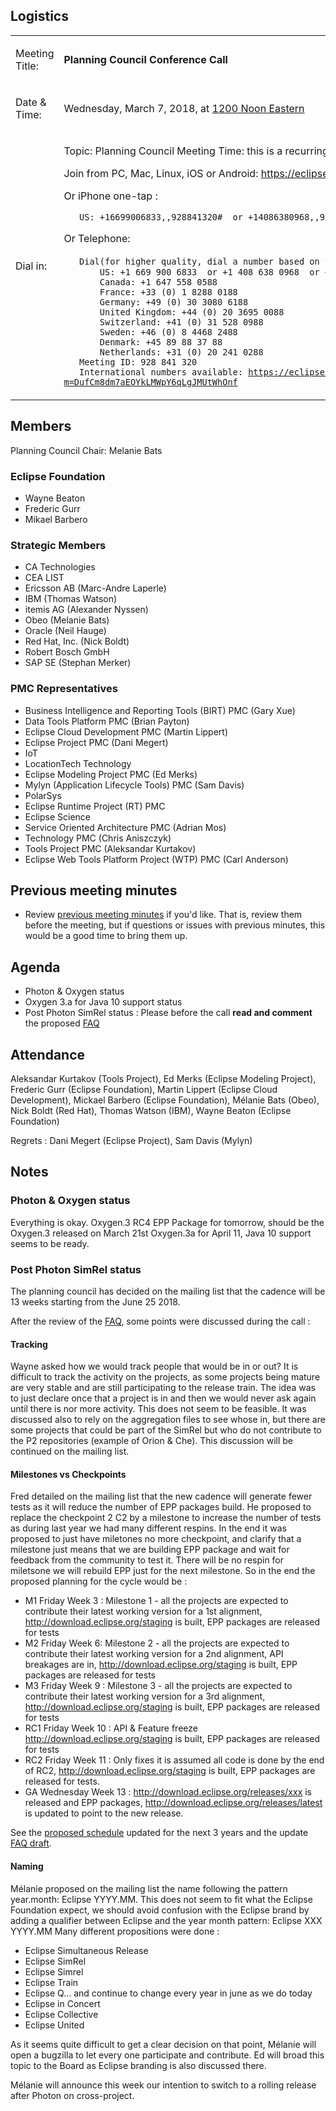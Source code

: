 ## Logistics

<table>
<tbody>
<tr class="odd">
<td><p>Meeting Title:</p></td>
<td><p><strong>Planning Council Conference Call</strong></p></td>
</tr>
<tr class="even">
<td><p>Date &amp; Time:</p></td>
<td><p>Wednesday, March 7, 2018, at <a href="http://www.timeanddate.com/worldclock/fixedtime.html?year=2018&amp;month=03&amp;day=7&amp;hour=12&amp;min=0&amp;sec=0&amp;p1=179">1200 Noon Eastern</a></p></td>
</tr>
<tr class="odd">
<td><p>Dial in:</p></td>
<td><p>Topic: Planning Council Meeting Time: this is a recurring meeting Meet anytime</p>
<p>Join from PC, Mac, Linux, iOS or Android: <a href="https://eclipse.zoom.us/j/928841320">https://eclipse.zoom.us/j/928841320</a></p>
<p>Or iPhone one-tap :</p>
<p><code>   US: +16699006833,,928841320#  or +14086380968,,928841320#</code></p>
<p>Or Telephone:</p>
<p><code>   Dial(for higher quality, dial a number based on your current location)：</code><br />
<code>       US: +1 669 900 6833  or +1 408 638 0968  or +1 646 876 9923</code><br />
<code>       Canada: +1 647 558 0588</code><br />
<code>       France: +33 (0) 1 8288 0188</code><br />
<code>       Germany: +49 (0) 30 3080 6188</code><br />
<code>       United Kingdom: +44 (0) 20 3695 0088</code><br />
<code>       Switzerland: +41 (0) 31 528 0988</code><br />
<code>       Sweden: +46 (0) 8 4468 2488</code><br />
<code>       Denmark: +45 89 88 37 88</code><br />
<code>       Netherlands: +31 (0) 20 241 0288</code><br />
<code>   Meeting ID: 928 841 320</code><br />
<code>   International numbers available: </code><a href="https://eclipse.zoom.us/zoomconference?m=DufCm8dm7aEOYkLMWpY6qLgJMUtWhOnf"><code>https://eclipse.zoom.us/zoomconference?m=DufCm8dm7aEOYkLMWpY6qLgJMUtWhOnf</code></a></p></td>
</tr>
</tbody>
</table>

## Members

Planning Council Chair: Melanie Bats

### Eclipse Foundation

  - Wayne Beaton
  - Frederic Gurr
  - Mikael Barbero

### Strategic Members

  - CA Technologies
  - CEA LIST
  - Ericsson AB (Marc-Andre Laperle)
  - IBM (Thomas Watson)
  - itemis AG (Alexander Nyssen)
  - Obeo (Melanie Bats)
  - Oracle (Neil Hauge)
  - Red Hat, Inc. (Nick Boldt)
  - Robert Bosch GmbH
  - SAP SE (Stephan Merker)

### PMC Representatives

  - Business Intelligence and Reporting Tools (BIRT) PMC (Gary Xue)
  - Data Tools Platform PMC (Brian Payton)
  - Eclipse Cloud Development PMC (Martin Lippert)
  - Eclipse Project PMC (Dani Megert)
  - IoT
  - LocationTech Technology
  - Eclipse Modeling Project PMC (Ed Merks)
  - Mylyn (Application Lifecycle Tools) PMC (Sam Davis)
  - PolarSys
  - Eclipse Runtime Project (RT) PMC
  - Eclipse Science
  - Service Oriented Architecture PMC (Adrian Mos)
  - Technology PMC (Chris Aniszczyk)
  - Tools Project PMC (Aleksandar Kurtakov)
  - Eclipse Web Tools Platform Project (WTP) PMC (Carl Anderson)

## Previous meeting minutes

  - Review [previous meeting minutes](../Planning_Council.md) if
    you'd like. That is, review them before the meeting, but if
    questions or issues with previous minutes, this would be a good time
    to bring them up.

## Agenda

  - Photon & Oxygen status
  - Oxygen 3.a for Java 10 support status
  - Post Photon SimRel status : Please before the call **read and
    comment** the proposed
    [FAQ](https://docs.google.com/document/d/1IVA59E5bxv1l1W1ZTSZMUUH7IKIO-mRLEGn1bVO-dFs/edit?usp=sharing)

## Attendance

Aleksandar Kurtakov (Tools Project), Ed Merks (Eclipse Modeling
Project), Frederic Gurr (Eclipse Foundation), Martin Lippert (Eclipse
Cloud Development), Mickael Barbero (Eclipse Foundation), Mélanie Bats
(Obeo), Nick Boldt (Red Hat), Thomas Watson (IBM), Wayne Beaton (Eclipse
Foundation)

Regrets : Dani Megert (Eclipse Project), Sam Davis (Mylyn)

## Notes

### Photon & Oxygen status

Everything is okay. Oxygen.3 RC4 EPP Package for tomorrow, should be the
Oxygen.3 released on March 21st Oxygen.3a for April 11, Java 10 support
seems to be ready.

### Post Photon SimRel status

The planning council has decided on the mailing list that the cadence
will be 13 weeks starting from the June 25 2018.

After the review of the
[FAQ](https://docs.google.com/document/d/1IVA59E5bxv1l1W1ZTSZMUUH7IKIO-mRLEGn1bVO-dFs/edit?usp=sharing),
some points were discussed during the call :

#### Tracking

Wayne asked how we would track people that would be in or out? It is
difficult to track the activity on the projects, as some projects being
mature are very stable and are still participating to the release train.
The idea was to just declare once that a project is in and then we would
never ask again until there is nor more activity. This does not seem to
be feasible. It was discussed also to rely on the aggregation files to
see whose in, but there are some projects that could be part of the
SimRel but who do not contribute to the P2 repositories (example of
Orion & Che). This discussion will be continued on the mailing list.

#### Milestones vs Checkpoints

Fred detailed on the mailing list that the new cadence will generate
fewer tests as it will reduce the number of EPP packages build. He
proposed to replace the checkpoint 2 C2 by a milestone to increase the
number of tests as during last year we had many different respins. In
the end it was proposed to just have miletones no more checkpoint, and
clarify that a milestone just means that we are building EPP package and
wait for feedback from the community to test it. There will be no respin
for miletsone we will rebuild EPP just for the next milestone. So in the
end the proposed planning for the cycle would be :

  - M1 Friday Week 3 : Milestone 1 - all the projects are expected to
    contribute their latest working version for a 1st alignment,
    <http://download.eclipse.org/staging> is built, EPP packages are
    released for tests
  - M2 Friday Week 6: Milestone 2 - all the projects are expected to
    contribute their latest working version for a 2nd alignment, API
    breakages are in, <http://download.eclipse.org/staging> is built,
    EPP packages are released for tests
  - M3 Friday Week 9 : Milestone 3 - all the projects are expected to
    contribute their latest working version for a 3rd alignment,
    <http://download.eclipse.org/staging> is built, EPP packages are
    released for tests
  - RC1 Friday Week 10 : API & Feature freeze
    <http://download.eclipse.org/staging> is built, EPP packages are
    released for tests
  - RC2 Friday Week 11 : Only fixes it is assumed all code is done by
    the end of RC2, <http://download.eclipse.org/staging> is built, EPP
    packages are released for tests.
  - GA Wednesday Week 13 : <http://download.eclipse.org/releases/xxx> is
    released and EPP packages,
    <http://download.eclipse.org/releases/latest> is updated to point to
    the new release.

See the [proposed
schedule](https://docs.google.com/spreadsheets/d/1BZywK-gKbK-fmcEkxv550OHmw01xEN07RK9LMPSE40g/edit?usp=sharing)
updated for the next 3 years and the update [FAQ
draft](https://docs.google.com/document/d/1IVA59E5bxv1l1W1ZTSZMUUH7IKIO-mRLEGn1bVO-dFs/edit?usp=sharing).

#### Naming

Mélanie proposed on the mailing list the name following the pattern
year.month: Eclipse YYYY.MM. This does not seem to fit what the Eclipse
Foundation expect, we should avoid confusion with the Eclipse brand by
adding a qualifier between Eclipse and the year month pattern: Eclipse
XXX YYYY.MM Many different propositions were done :

  - Eclipse Simultaneous Release
  - Eclipse SimRel
  - Eclipse Simrel
  - Eclipse Train
  - Eclipse Q... and continue to change every year in june as we do
    today
  - Eclipse in Concert
  - Eclipse Collective
  - Eclipse United

As it seems quite difficult to get a clear decision on that point,
Mélanie will open a bugzilla to let every one participate and
contribute. Ed will broad this topic to the Board as Eclipse branding is
also discussed there.

Mélanie will announce this week our intention to switch to a rolling
release after Photon on cross-project.
